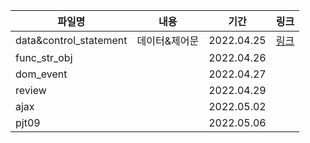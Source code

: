 | 파일명                 | 내용          | 기간       | 링크                                         |
| ---------------------- | ------------- | ---------- | -------------------------------------------- |
| data&control_statement | 데이터&제어문 | 2022.04.25 | [링크](./data&control_statement_22-04-25.md) |
| func_str_obj           |               | 2022.04.26 |                                              |
| dom_event              |               | 2022.04.27 |                                              |
| review                 |               | 2022.04.29 |                                              |
| ajax                   |               | 2022.05.02 |                                              |
| pjt09                  |               | 2022.05.06 |                                              |

